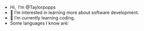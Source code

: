 -  Hi, <img src="https://user-images.githubusercontent.com/18350557/176309783-0785949b-9127-417c-8b55-ab5a4333674e.gif" alt="" style="max-width: 10%; display: inline-block;" data-target="animated-image.originalImage"> I’m @Taylorpopps
- 👀 I’m interested in learning more about software development.
- 🌱 I’m currently learning coding.
- Some languages I know are: 
